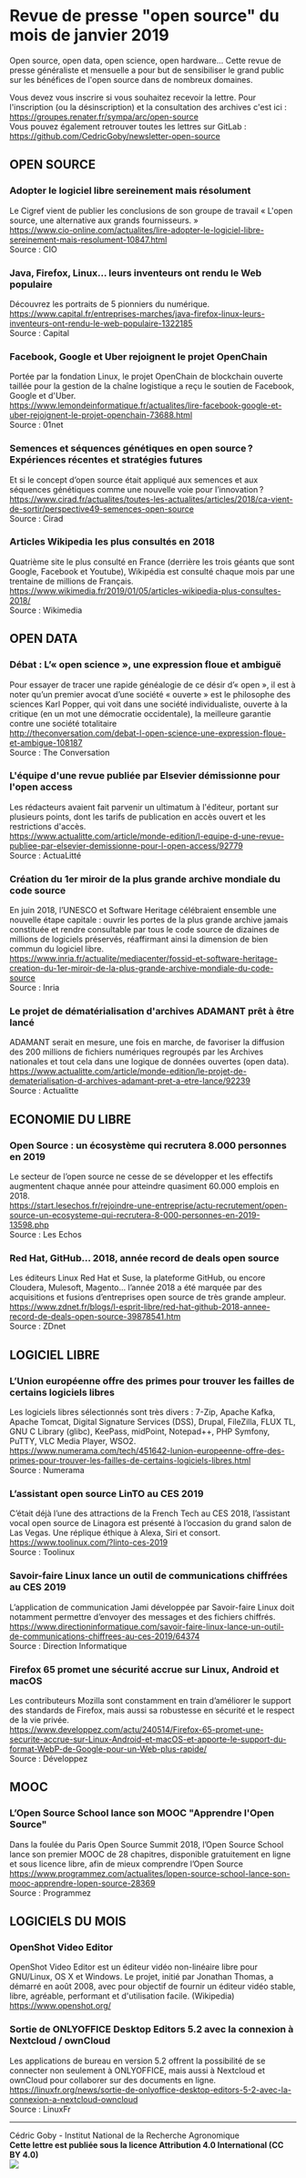 # Revue de presse "open source" du mois de janvier 2019

Open source, open data, open science, open hardware... Cette revue de presse généraliste et mensuelle a pour but de sensibiliser le grand public sur les bénéfices de l'open source dans de nombreux domaines.  

Vous devez vous inscrire si vous souhaitez recevoir la lettre. Pour l'inscription (ou la désinscription) et la consultation des archives c'est ici : https://groupes.renater.fr/sympa/arc/open-source  
Vous pouvez également retrouver toutes les lettres sur GitLab : https://github.com/CedricGoby/newsletter-open-source

## OPEN SOURCE
### Adopter le logiciel libre sereinement mais résolument
Le Cigref vient de publier les conclusions de son groupe de travail « L'open source, une alternative aux grands fournisseurs. »  
https://www.cio-online.com/actualites/lire-adopter-le-logiciel-libre-sereinement-mais-resolument-10847.html  
Source : CIO

### Java, Firefox, Linux... leurs inventeurs ont rendu le Web populaire
Découvrez les portraits de 5 pionniers du numérique.  
https://www.capital.fr/entreprises-marches/java-firefox-linux-leurs-inventeurs-ont-rendu-le-web-populaire-1322185  
Source : Capital

### Facebook, Google et Uber rejoignent le projet OpenChain
Portée par la fondation Linux, le projet OpenChain de blockchain ouverte taillée pour la gestion de la chaîne logistique a reçu le soutien de Facebook, Google et d'Uber.  
https://www.lemondeinformatique.fr/actualites/lire-facebook-google-et-uber-rejoignent-le-projet-openchain-73688.html  
Source : 01net

### Semences et séquences génétiques en open source ? Expériences récentes et stratégies futures
Et si le concept d’open source était appliqué aux semences et aux séquences génétiques comme une nouvelle voie pour l’innovation ?  
https://www.cirad.fr/actualites/toutes-les-actualites/articles/2018/ca-vient-de-sortir/perspective49-semences-open-source  
Source : Cirad

### Articles Wikipedia les plus consultés en 2018
Quatrième site le plus consulté en France (derrière les trois géants que sont Google, Facebook et Youtube), Wikipédia est consulté chaque mois par une trentaine de millions de Français.  
https://www.wikimedia.fr/2019/01/05/articles-wikipedia-plus-consultes-2018/  
Source : Wikimedia

## OPEN DATA
### Débat : L’« open science », une expression floue et ambiguë
Pour essayer de tracer une rapide généalogie de ce désir d’« open », il est à noter qu’un premier avocat d’une société « ouverte » est le philosophe des sciences Karl Popper, qui voit dans une société individualiste, ouverte à la critique (en un mot une démocratie occidentale), la meilleure garantie contre une société totalitaire  
http://theconversation.com/debat-l-open-science-une-expression-floue-et-ambigue-108187  
Source : The Conversation

### L'équipe d'une revue publiée par Elsevier démissionne pour l'open access
Les rédacteurs avaient fait parvenir un ultimatum à l'éditeur, portant sur plusieurs points, dont les tarifs de publication en accès ouvert et les restrictions d'accès.  
https://www.actualitte.com/article/monde-edition/l-equipe-d-une-revue-publiee-par-elsevier-demissionne-pour-l-open-access/92779  
Source : ActuaLitté

### Création du 1er miroir de la plus grande archive mondiale du code source
En juin 2018, l’UNESCO et Software Heritage célébraient ensemble une nouvelle étape capitale : ouvrir les portes de la plus grande archive jamais constituée et rendre consultable par tous le code source de dizaines de millions de logiciels préservés, réaffirmant ainsi la dimension de bien commun du logiciel libre.  
https://www.inria.fr/actualite/mediacenter/fossid-et-software-heritage-creation-du-1er-miroir-de-la-plus-grande-archive-mondiale-du-code-source  
Source : Inria

### Le projet de dématérialisation d'archives ADAMANT prêt à être lancé
ADAMANT serait en mesure, une fois en marche, de favoriser la diffusion des 200 millions de fichiers numériques regroupés par les Archives nationales et tout cela dans une logique de données ouvertes (open data).  
https://www.actualitte.com/article/monde-edition/le-projet-de-dematerialisation-d-archives-adamant-pret-a-etre-lance/92239  
Source : Actualitte

## ECONOMIE DU LIBRE
### Open Source : un écosystème qui recrutera 8.000 personnes en 2019
Le secteur de l’open source ne cesse de se développer et les effectifs augmentent chaque année pour atteindre quasiment 60.000 emplois en 2018.  
https://start.lesechos.fr/rejoindre-une-entreprise/actu-recrutement/open-source-un-ecosysteme-qui-recrutera-8-000-personnes-en-2019-13598.php  
Source : Les Echos

### Red Hat, GitHub… 2018, année record de deals open source
Les éditeurs Linux Red Hat et Suse, la plateforme GitHub, ou encore Cloudera, Mulesoft, Magento… l’année 2018 a été marquée par des acquisitions et fusions d’entreprises open source de très grande ampleur.  
https://www.zdnet.fr/blogs/l-esprit-libre/red-hat-github-2018-annee-record-de-deals-open-source-39878541.htm  
Source : ZDnet

## LOGICIEL LIBRE
### L’Union européenne offre des primes pour trouver les failles de certains logiciels libres
Les logiciels libres sélectionnés sont très divers : 7-Zip, Apache Kafka, Apache Tomcat, Digital Signature Services (DSS), Drupal, FileZilla, FLUX TL, GNU C Library (glibc), KeePass, midPoint, Notepad++, PHP Symfony, PuTTY, VLC Media Player, WSO2.  
https://www.numerama.com/tech/451642-lunion-europeenne-offre-des-primes-pour-trouver-les-failles-de-certains-logiciels-libres.html  
Source : Numerama

### L’assistant open source LinTO au CES 2019
C’était déjà l’une des attractions de la French Tech au CES 2018, l’assistant vocal open source de Linagora est présenté à l’occasion du grand salon de Las Vegas. Une réplique éthique à Alexa, Siri et consort.  
https://www.toolinux.com/?linto-ces-2019  
Source : Toolinux

### Savoir-faire Linux lance un outil de communications chiffrées au CES 2019
L’application de communication Jami développée par Savoir-faire Linux doit notamment permettre d’envoyer des messages et des fichiers chiffrés.  
https://www.directioninformatique.com/savoir-faire-linux-lance-un-outil-de-communications-chiffrees-au-ces-2019/64374  
Source : Direction Informatique

### Firefox 65 promet une sécurité accrue sur Linux, Android et macOS
Les contributeurs Mozilla sont constamment en train d’améliorer le support des standards de Firefox, mais aussi sa robustesse en sécurité et le respect de la vie privée.  
https://www.developpez.com/actu/240514/Firefox-65-promet-une-securite-accrue-sur-Linux-Android-et-macOS-et-apporte-le-support-du-format-WebP-de-Google-pour-un-Web-plus-rapide/  
Source : Développez

## MOOC
### L’Open Source School lance son MOOC "Apprendre l'Open Source"
Dans la foulée du Paris Open Source Summit 2018, l’Open Source School lance son premier MOOC de 28 chapitres, disponible gratuitement en ligne et sous licence libre, afin de mieux comprendre l’Open Source  
https://www.programmez.com/actualites/lopen-source-school-lance-son-mooc-apprendre-lopen-source-28369  
Source : Programmez

## LOGICIELS DU MOIS
### OpenShot Video Editor
OpenShot Video Editor est un éditeur vidéo non-linéaire libre pour GNU/Linux, OS X et Windows. Le projet, initié par Jonathan Thomas, a démarré en août 2008, avec pour objectif de fournir un éditeur vidéo stable, libre, agréable, performant et d'utilisation facile. (Wikipedia)  
https://www.openshot.org/

### Sortie de ONLYOFFICE Desktop Editors 5.2 avec la connexion à Nextcloud / ownCloud 
Les applications de bureau en version 5.2 offrent la possibilité de se connecter non seulement à ONLYOFFICE, mais aussi à Nextcloud et ownCloud pour collaborer sur des documents en ligne.  
https://linuxfr.org/news/sortie-de-onlyoffice-desktop-editors-5-2-avec-la-connexion-a-nextcloud-owncloud  
Source : LinuxFr

---
Cédric Goby - Institut National de la Recherche Agronomique  
**Cette lettre est publiée sous la licence Attribution 4.0 International (CC BY 4.0)**  
![](https://i.creativecommons.org/l/by/4.0/80x15.png)
